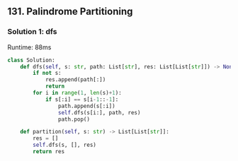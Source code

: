 ## 131. Palindrome Partitioning


### Solution 1: dfs

Runtime: 88ms


```Python
class Solution:
    def dfs(self, s: str, path: List[str], res: List[List[str]]) -> None:
        if not s:
            res.append(path[:])
            return
        for i in range(1, len(s)+1):
            if s[:i] == s[i-1::-1]:
                path.append(s[:i])
                self.dfs(s[i:], path, res)
                path.pop()

    def partition(self, s: str) -> List[List[str]]:       
        res = []
        self.dfs(s, [], res)
        return res
```

